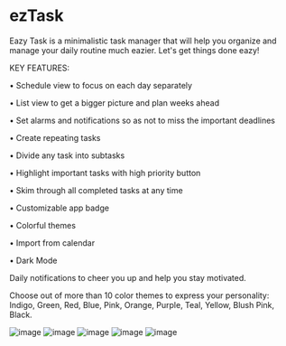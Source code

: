 # ezTask

Eazy Task is a minimalistic task manager that will help you organize and manage your daily routine much eazier. Let's get things done eazy!

KEY FEATURES:

• Schedule view to focus on each day separately

• List view to get a bigger picture and plan weeks ahead

• Set alarms and notifications so as not to miss the important deadlines

• Create repeating tasks

• Divide any task into subtasks

• Highlight important tasks with high priority button

• Skim through all completed tasks at any time

• Customizable app badge

• Colorful themes

• Import from calendar

• Dark Mode

Daily notifications to cheer you up and help you stay motivated.

Choose out of more than 10 color themes to express your personality:
Indigo, Green, Red, Blue, Pink, Orange, Purple, Teal, Yellow, Blush Pink, Black.


![image](https://user-images.githubusercontent.com/23217571/194745408-b8ebbfda-a6fd-4218-89ef-cb1ed160340b.png)
![image](https://user-images.githubusercontent.com/23217571/194745423-63dd87af-3093-4bab-8d35-da8065c28699.png)
![image](https://user-images.githubusercontent.com/23217571/194745434-756b3e49-53af-4c8b-b496-9c7dd59ff897.png)
![image](https://user-images.githubusercontent.com/23217571/194745443-fcd6b672-7b78-4a4e-af43-199e28f9e45e.png)
![image](https://user-images.githubusercontent.com/23217571/194745459-2cc7a9f8-fbdf-488b-9e5b-abb77aad14a0.png)
